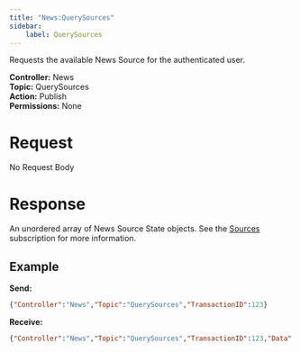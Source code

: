 ```yaml
---
title: "News:QuerySources"
sidebar:
    label: QuerySources
---
```


Requests the available News Source for the authenticated user.

**Controller:** News\
**Topic:** QuerySources\
**Action:** Publish\
**Permissions:** None

# Request

No Request Body

# Response

An unordered array of News Source State objects. See the [Sources](../sources/#news-source-state-object) subscription for more information.

## Example

**Send:**
```json
{"Controller":"News","Topic":"QuerySources","TransactionID":123}
```

**Receive:**
```json
{"Controller":"News","Topic":"QuerySources","TransactionID":123,"Data":[{"Code":"ASX","Feed":"Active"}]}
```
